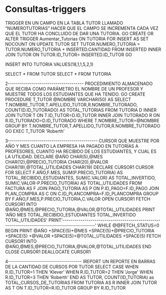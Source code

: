 # Consultas-triggers
TRIGGER 
EN UN CAMPO EN LA TABLA TUTOR LLAMADO “NUMEROTUTORIAS” HACER QUE EL CAMPO SE INCREMENTA CADA VEZ QUE EL TUTOR HA CONCLUIDO DE DAR UNA TUTORIA.
GO
CREATE OR ALTER TRIGGER Aumentar_Tutorias
   ON TUTORIA
   FOR INSERT
   AS
   SET NOCOUNT ON
   UPDATE TUTOR  SET TUTOR.NUMERO_TUTORIA = TUTOR.NUMERO_TUTORIA + INSERTED.CANTIDAD FROM INSERTED
     INNER JOIN TUTOR ON  TUTOR.ID_TUTOR= INSERTED.ID_TUTOR
   GO

   INSERT INTO TUTORIA VALUES(18,1,1,5,2,1)

   SELECT * FROM TUTOR
   SELECT * FROM TUTORIA
   
2--------------------------------------
PROCEDIMIENTO ALMACENADO
QUE RECIBA COMO PARÁMETRO EL NOMBRE DE UN PROFESOR Y MUESTRE TODOS LOS ESTUDIANTES QUE HA TENIDO.
GO
CREATE PROCEDURE T_TUTOR
@NOMBRE VARCHAR(50) AS
SELECT T.NOMBRE_TUTOR,T.APELLIDO_TUTOR,R.NOMBRE_TUTORADO, COUNT(D.ID_TUTORADO) AS TOTAL_TUTORIAS  FROM TUTORIA D
 INNER JOIN TUTOR T ON T.ID_TUTOR=D.ID_TUTOR
 INNER JOIN TUTORADO R ON R.ID_TUTORADO=D.ID_TUTORADO
 WHERE T.NOMBRE_TUTOR=@NOMBRE GROUP BY T.NOMBRE_TUTOR,T.APELLIDO_TUTOR,R.NOMBRE_TUTORADO
GO
EXEC T_TUTOR 'Roberth'


3---------------------------------------------
CURSOR
QUE MUESTRE POR AÑO Y MES CUANTO LA EMPRESA HA PAGADO EN TUTORÍAS A PROFESORES, CUANTO HA RECIBIDO DE LOS ESTUDIANTES, Y CUAL ES LA UTILIDAD.
DECLARE @AÑO CHAR(5),@MES CHAR(12),@PRECIO_TUTORIA CHAR(20),@VALOR CHAR(19),@TOTAL_UTILIDADES CHAR(19)
	DECLARE CURSOR1 CURSOR 
	FOR SELECT F.AÑO,F.MES,
		   SUM(P.PRECIO_TUTORIA) AS TOTAL_RECIBIDO_ESTUDIANTES,
		   SUM(C.VALOR) AS TOTAL_INVERTIDO,
		   SUM(C.VALOR-P.PRECIO_TUTORIA) AS TOTAL_UTILIDADES
		   FROM FACTURA AS F
	       JOIN PAGO_TUTORIA AS P ON P.ID_PAGO=F.ID_PAGO
           JOIN PLAN_COMPRA AS C ON C.ID_PLANCOMPRA=F.ID_PLANCOMPRA
	       GROUP BY F.AÑO,F.MES,P.PRECIO_TUTORIA,C.VALOR
	OPEN CURSOR1
	FETCH CURSOR1 INTO  @AÑO,@MES,@PRECIO_TUTORIA,@VALOR,@TOTAL_UTILIDADES
	PRINT 'AÑO       MES     TOTAL_RECIBIDO_ESTUDIANTES    TOTAL_INVERTIDO       TOTAL_UTILIDADES'
	PRINT'----------------------------------------------------------------------------------------------'
	WHILE @@FETCH_STATUS=0
	BEGIN
	PRINT @AÑO +SPACE(5)+@MES +SPACE(5)+@PRECIO_TUTORIA +SPACE(5)
	+@VALOR +SPACE(5)+@TOTAL_UTILIDADES +SPACE(5)
	FETCH CURSOR1 INTO  @AÑO,@MES,@PRECIO_TUTORIA,@VALOR,@TOTAL_UTILIDADES
	END
	CLOSE CURSOR1
	DEALLOCATE CURSOR1
	
	
4-------------------------------------
IREPORT
UN REPORTE EN BARRAS DE LA CANTIDAD DE CURSOS POR TUTOR
SELECT CASE 
WHEN R.ID_TUTOR=1 THEN 'Klever'
WHEN R.ID_TUTOR=2 THEN 'Jorge'
WHEN R.ID_TUTOR=3 THEN 'Roberth'
 END AS TUTOR,
COUNT(ID_TUTORIA) as TOTAL_CURSOS_DE_TUTORIAS
FROM TUTORIA AS R INNER JOIN TUTOR AS T ON T.ID_TUTOR=R.ID_TUTOR
GROUP BY R.ID_TUTOR
